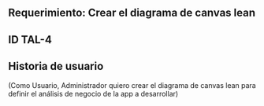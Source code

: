 ## Requerimiento: Crear el diagrama de canvas lean 
## ID TAL-4

## Historia de usuario 
(Como Usuario, Administrador quiero crear el diagrama de canvas lean para definir el análisis de negocio de la app a desarrollar)


